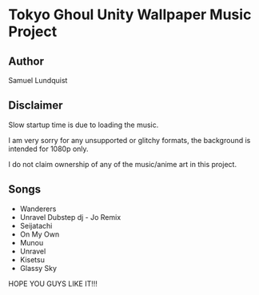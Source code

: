 # Tokyo Ghoul Unity Wallpaper Music Project

## Author
Samuel Lundquist

## Disclaimer

Slow startup time is due to loading the music.

I am very sorry for any unsupported or glitchy formats, the background is intended for 1080p only.

I do not claim ownership of any of the music/anime art in this project.

## Songs
- Wanderers
- Unravel Dubstep dj - Jo Remix
- Seijatachi
- On My Own
- Munou
- Unravel
- Kisetsu
- Glassy Sky

HOPE YOU GUYS LIKE IT!!!